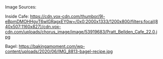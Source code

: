 Image Sources:

Inside Cafe: https://cdn.vox-cdn.com/thumbor/9l-eBpmDMOHHgyT6wlGRagxEY0w=/0x0:2000x1333/1200x800/filters:focal(840x507:1160x827)/cdn.vox-cdn.com/uploads/chorus_image/image/53919683/Pratt_Bellden_Cafe_22.0.jpg

Bagel: https://bakingamoment.com/wp-content/uploads/2020/06/IMG_8813-bagel-recipe.jpg
